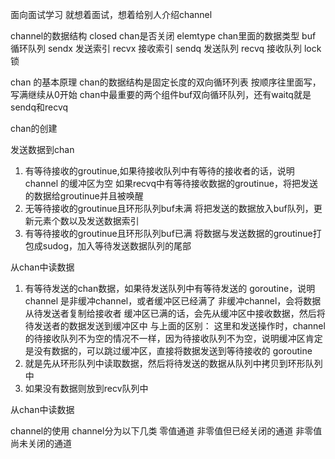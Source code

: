 <!--
 * @Date: 2021-05-08 18:21:48
 * @LastEditors: seven sun 
 * @LastEditTime: 2021-05-10 17:24:24
 * @FilePath: /面试题/gobase/channel/channel.md
-->
面向面试学习
就想着面试，想着给别人介绍channel

channel的数据结构
closed  chan是否关闭
elemtype chan里面的数据类型
buf 循环队列
sendx 发送索引
recvx 接收索引
sendq 发送队列
recvq 接收队列
lock  锁

chan 的基本原理
chan的数据结构是固定长度的双向循环列表
按顺序往里面写，写满继续从0开始
chan中最重要的两个组件buf双向循环队列，还有waitq就是sendq和recvq 

chan的创建




发送数据到chan
1. 有等待接收的groutinue,如果待接收队列中有等待的接收者的话，说明 channel 的缓冲区为空
   如果recvq中有等待接收数据的groutinue，将把发送的数据给groutinue并且被唤醒
2. 无等待接收的groutinue且环形队列buf未满 将把发送的数据放入buf队列，更新元素个数以及发送数据索引 
3. 有等待接收的groutinue且环形队列buf已满 将数据与发送数据的groutinue打包成sudog，加入等待发送数据队列的尾部 



从chan中读数据
1. 有等待发送的chan数据，如果待发送队列中有等待发送的 goroutine，说明 channel 是非缓冲channel，或者缓冲区已经满了
   非缓冲channel，会将数据从待发送者复制给接收者
   缓冲区已满的话，会先从缓冲区中接收数据，然后将待发送者的数据发送到缓冲区中
   与上面的区别：
   这里和发送操作时，channel 的待接收队列不为空的情况不一样，因为待接收队列不为空，说明缓冲区肯定是没有数据的，可以跳过缓冲区，直接将数据发送到等待接收的 goroutine
2. 就是先从环形队列中读取数据，然后将待发送的数据从队列中拷贝到环形队列中
3. 如果没有数据则放到recv队列中






从chan中读数据


channel的使用
channel分为以下几类
零值通道
非零值但已经关闭的通道
非零值尚未关闭的通道






